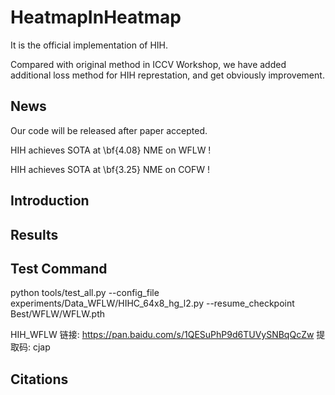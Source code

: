 # HeatmapInHeatmap
It is the official implementation of HIH.

Compared with original method in ICCV Workshop, we have added additional loss method for HIH represtation, and get obviously improvement.

## News
Our code will be released after paper accepted.

HIH achieves SOTA at \bf{4.08} NME on WFLW !

HIH achieves SOTA at \bf{3.25} NME on COFW !


## Introduction


## Results



## Test Command

python tools/test_all.py --config_file experiments/Data_WFLW/HIHC_64x8_hg_l2.py --resume_checkpoint Best/WFLW/WFLW.pth


HIH_WFLW 链接: https://pan.baidu.com/s/1QESuPhP9d6TUVySNBqQcZw 提取码: cjap


## Citations
